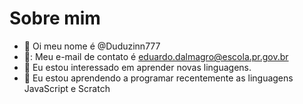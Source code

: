 # Sobre mim

- 👋 Oi meu nome é @Duduzinn777
- 🦖: Meu e-mail de contato é eduardo.dalmagro@escola.pr.gov.br
- 👀 Eu estou interessado em aprender novas linguagens.
- 🌱 Eu estou aprendendo a programar recentemente as linguagens JavaScript e Scratch

<!---
Duduzinn777/Duduzinn777 is a ✨ special ✨ repository because its `README.md` (this file) appears on your GitHub profile.
You can click the Preview link to take a look at your changes.
--->
